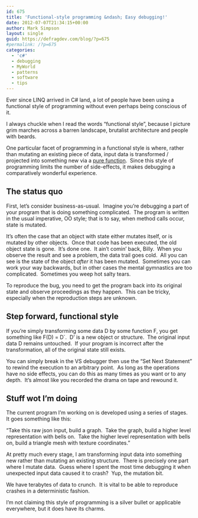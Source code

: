 ```yaml
---
id: 675
title: 'Functional-style programming &ndash; Easy debugging!'
date: 2012-07-07T21:34:15+00:00
author: Mark Simpson
layout: single
guid: https://defragdev.com/blog/?p=675
#permalink: /?p=675
categories:
  - 'c#'
  - debugging
  - MyWorld
  - patterns
  - software
  - tips
---
```

Ever since LINQ arrived in C# land, a lot of people have been using a functional style of programming without even perhaps being conscious of it.&#160; 

I always chuckle when I read the words “functional style”, because I picture grim marches across a barren landscape, brutalist architecture and people with beards.&#160; 

One particular facet of programming in a functional style is where, rather than mutating an existing piece of data, input data is transformed / projected into something new via a [pure function](http://en.wikipedia.org/wiki/Pure_function).&#160; Since this style of programming limits the number of side-effects, it makes debugging a comparatively wonderful experience.&#160; 

<!--more-->

## The status quo

First, let’s consider business-as-usual.&#160; Imagine you’re debugging a part of your program that is doing something complicated.&#160; The program is written in the usual imperative, OO style; that is to say, when method calls occur, state is mutated.

It’s often the case that an object with state either mutates itself, or is mutated by other objects.&#160; Once that code has been executed, the old object state is gone.&#160; It’s done one.&#160; It ain’t comin’ back, Billy.&#160; When you observe the result and see a problem, the data trail goes cold.&#160; All you can see is the state of the object _after_ it has been mutated.&#160; Sometimes you can work your way backwards, but in other cases the mental gymnastics are too complicated.&#160; Sometimes you weep hot salty tears.

To reproduce the bug, you need to get the program back into its original state and observe proceedings as they happen.&#160; This can be tricky, especially when the reproduction steps are unknown.

## Step forward, functional style

If you’re simply transforming some data D by some function F, you get something like F(D) = D\`.&#160; D’ is a new object or structure.&#160; The original input data D remains untouched.&#160; If your program is incorrect after the transformation, all of the original state still exists.&#160; 

You can simply break in the VS debugger then use the “Set Next Statement” to rewind the execution to an arbitrary point.&#160; As long as the operations have no side effects, you can do this as many times as you want or to any depth.&#160; It’s almost like you recorded the drama on tape and rewound it.

## 

## Stuff wot I’m doing

The current program I’m working on is developed using a series of stages.&#160; It goes something like this:

“Take this raw json input, build a graph.&#160; Take the graph, build a higher level representation with bells on.&#160; Take the higher level representation with bells on, build a triangle mesh with texture coordinates.”

At pretty much every stage, I am transforming input data into something new rather than mutating an existing structure.&#160; There is precisely one part where I mutate data.&#160; Guess where I spent the most time debugging it when unexpected input data caused it to crash?&#160; Yup, the mutation bit.&#160; 

We have terabytes of data to crunch.&#160; It is vital to be able to reproduce crashes in a deterministic fashion.

I’m not claiming this style of programming is a silver bullet or applicable everywhere, but it does have its charms.